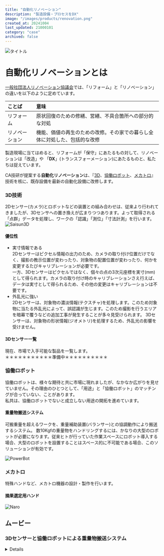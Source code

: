 ```yaml
---
title: "自動化リノベーション"
description: "製造設備・プロセスをDX"
image: "/images/products/renovation.png"
created_at: 20241004
last_updated: 21000101
category: "case"
archived: false
---
```


![タイトル](/images/products/renovation/title.png)

# 自動化リノベーションとは 

[一般社団法人リノベーション協議会](https://www.renovation.or.jp/)では、「リフォーム」と「リノベーション」の違いを以下のように定めています。

| ことば | 意味 |
|:--|:--|
| リフォーム | 原状回復のための修繕、営繕、不具合箇所への部分的な対処 |
| リノベーション | 機能、価値の再生のための改修。その家での暮らし全体に対処した、包括的な改修 |

製造現場に当てはめると、リフォームが「保守」にあたるもの対して、リノベーションは「改造」や 「**DX**」(トランスフォーメーション)にあたるものと、私たちは捉えています。

CA技研が提案する**自動化リノベーション**は、『[3D](#3D技術)、[協働ロボット](#協働ロボット)、[メカトロ](#メカトロ)』技術を核に、既存設備を最新の自動化設備に改修します。

### 3D技術

2Dセンサー(カメラ)とロボットなどの装置との組み合わせは、従来より行われてきましたが、3Dセンサへの置き換えが広まりつつあります。よって取得される「点群」データを処理し、ワークの「認識」「測位」「寸法計測」を行います。
![Saisun3D](/images/products/renovation/saisun3d.png)

#### 優位性
- 実寸情報である  
2Dセンサーはピクセル情報の出力のため、カメラの取り付け位置だけでなく、撮影の教示位置が変わったり、対象物の配置位置が変わったり、何かを変更するたびキャリブレーションが必要です。  
一方、3Dセンサーはピクセルではなく、個々の点の3次元座標を実寸(mm)として得られます。カメラの取り付け時のキャリブレーションさえ行えば、データは実寸として得られるため、その他の変更はキャリブレーションは不要です。
- 外乱光に強い  
2Dセンサーは、対象物の濃淡情報(テクスチャ)を処理します。このため対象物に当たる外乱光によって、誤認識が生じます。このため撮影を行うエリアを暗幕で覆うなどの追加工事が発生することが多々見受けられます。
3Dセンサーは、対象物の形状情報(ジオメトリ)を処理するため、外乱光の影響を受けません。

#### 3Dセンサー一覧  
現在、市場で入手可能な製品を一覧します。  
＊＊＊＊＊＊＊＊＊＊＊準備中＊＊＊＊＊＊＊＊＊＊

### 協働ロボット  

協働ロボットは、様々な期待と共に市場に現れましたが、なかなか広がりを見せていません。その理由のひとつとして、「用途」と「協働ロボット」のマッチングが合っていない、ことがあります。  
私共は、協働ロボットでないと成立しない用途の開拓を進めています。
#### 重量物搬送システム
可搬重量を超えるワークを、重量補助装置(バランサー)との協調動作により搬送するシステム。
数10Kgfの重量物をハンドリングするには、かなりの大型のロボットが必要になります。従来ヒトが行っていた作業スペースにロボット導入する場合、大型のロボットを設置することはスペース的に不可能である場合、このソリューションが有効です。

![PowerBot](/images/products/renovation/powerbot.png)

### メカトロ

特殊ハンドなど、メカトロ機器の設計・製作を行います。
#### 摘果選定用ハンド  
![Naro](/images/products/renovation/n_hand.png)
</details>

## ムービー
### 3Dセンサーと協働ロボットによる重量物搬送システム
<details>
「重量物搬送システム」と「3D認識・測位」技術を組み合わせて、バケット内のクランクシャフトを取り出し・搬送する装置です。

![CSP](/images/products/renovation/csp.png)

＊＊＊＊＊＊＊動画公開準備中＊＊＊＊＊＊＊＊
